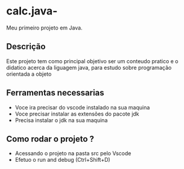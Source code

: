 # calc.java-
Meu primeiro projeto em Java.

## Descrição
Este  projeto tem como principal objetivo ser um conteudo pratico e o didatico acerca da liguagem java, para estudo sobre programação orientada a objeto 

## Ferramentas necessarias 
* Voce ira precisar do vscode instalado na sua maquina 
* Voce precisar instalar as extensões do pacote jdk 
* Precisa instalar o jdk na sua maquina

## Como rodar o projeto ?
* Acessando o projeto na pasta src pelo Vscode 
* Efetuo  o run and debug (Ctrl+Shift+D)

